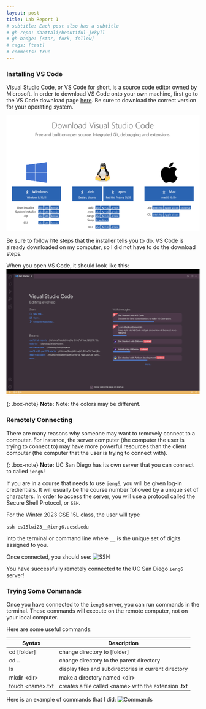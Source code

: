 ```yaml
---
layout: post
title: Lab Report 1
# subtitle: Each post also has a subtitle
# gh-repo: daattali/beautiful-jekyll
# gh-badge: [star, fork, follow]
# tags: [test]
# comments: true
---
```


<h3>Installing VS Code</h3>

Visual Studio Code, or VS Code for short, is a source code editor owned by Microsoft. In order to download VS Code onto your own machine, first go to the VS Code download page [here](https://code.visualstudio.com/Download). Be sure to download the correct version for your operating system.

![VS Code download page](../assets/img/DownloadPage.png)

Be sure to follow hte steps that the installer tells you to do. VS Code is already downloaded on my computer, so I did not have to do the download steps.

When you open VS Code, it should look like this: ![VS Code splash screen](../assets/img/VSCode-splash-screen.png)

{: .box-note}
**Note:** Note: the colors may be different.

<h3>Remotely Connecting</h3>
There are many reasons why someone may want to removely connect to a computer. For instance, the server computer (the computer the user is trying to connect to) may have more powerful resources than the client computer (the computer that the user is trying to connect with). 

{: .box-note}
**Note:** UC San Diego has its own server that you can connect to called `ieng6`! 

If you are in a course that needs to use `ieng6`, you will be given log-in credientials. It will usually be the course number followed by a unique set of characters. In order to access the server, you will use a protocol called the Secure Shell Protocol, or `SSH`.

For the Winter 2023 CSE 15L class, the user will type 

```ssh cs15lwi23__@ieng6.ucsd.edu```

into the terminal or command line where `__` is the unique set of digits assigned to you.

Once connected, you should see: ![SSH](../assets/img/SSH.png)

You have successfully remotely connected to the UC San Diego `ieng6` server!

<h3>Trying Some Commands</h3>

Once you have connected to the `ieng6` server, you can run commands in the terminal. These commands will execute on the remote computer, not on your local computer.

Here are some useful commands:


| Syntax      | Description |
| ----------- | ----------- |
| cd [folder]           | change directory to [folder]                              |
| cd ..                 | change directory to the parent directory                  |
| ls                    | display files and subdirectories in current directory     |
| mkdir <dir\>          | make a directory named <dir\>                             |
| touch <name\>.txt     | creates a file called <name\> with the extension .txt     |

Here is an example of commands that I did:
![Commands](../assets/img/Commands.png)

